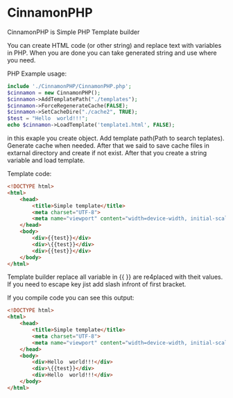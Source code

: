 # CinnamonPHP
CinnamonPHP is Simple PHP Template builder

You can create HTML code (or other string) and replace text with variables in PHP. 
When you are done you can take generated string and use where you need.

PHP Example usage:
```PHP
include './CinnamonPHP/CinnamonPHP.php';
$cinnamon = new CinnamonPHP();
$cinnamon->AddTemplatePath("./templates");
$cinnamon->ForceRegenerateCache(FALSE);
$cinnamon->SetCacheDire("./cache2", TRUE);
$test = "Hello  world!!!";
echo $cinnamon->LoadTemplate('template1.html', FALSE);
```

in this exaple you create object. Add template path(Path to search teplates). Generate cache when needed.  After that we said to save cache files in extarnal directory and create if not exist. After that you create a string variable and load template.

Template code:
```HTML
<!DOCTYPE html>
<html>
    <head>
        <title>Simple template</title>
        <meta charset="UTF-8">
        <meta name="viewport" content="width=device-width, initial-scale=1.0">
    </head>
    <body>
        <div>{{test}}</div>
        <div>\{{test}}</div>
        <div>{{test}}</div>
    </body>
</html>
```
Template builder replace all variable in {{ }} are re4placed with theit values. If you need to escape key jist add slash infront of first bracket.

If you compile code you can see this output:
```HTML
<!DOCTYPE html>
<html>
    <head>
        <title>Simple template</title>
        <meta charset="UTF-8">
        <meta name="viewport" content="width=device-width, initial-scale=1.0">
    </head>
    <body>
        <div>Hello  world!!!</div>
        <div>\{{test}}</div>
        <div>Hello  world!!!</div>
    </body>
</html>
```
